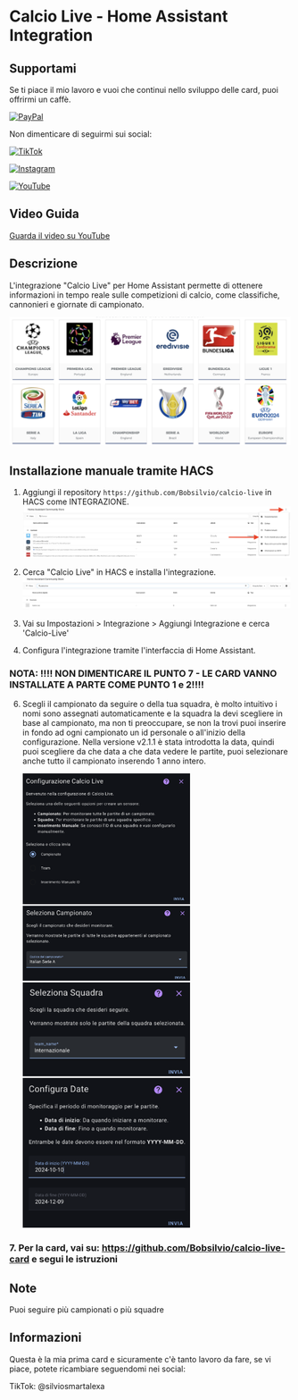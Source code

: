 # Calcio Live - Home Assistant Integration

## Supportami  
Se ti piace il mio lavoro e vuoi che continui nello sviluppo delle card, puoi offrirmi un caffè.

[![PayPal](https://img.shields.io/badge/Donate-PayPal-%2300457C?style=for-the-badge&logo=paypal&logoColor=white)](https://www.paypal.com/donate/?hosted_button_id=Z6KY9V6BBZ4BN)

Non dimenticare di seguirmi sui social:

[![TikTok](https://img.shields.io/badge/Follow_TikTok-%23000000?style=for-the-badge&logo=tiktok&logoColor=white)](https://www.tiktok.com/@silviosmartalexa)

[![Instagram](https://img.shields.io/badge/Follow_Instagram-%23E1306C?style=for-the-badge&logo=instagram&logoColor=white)](https://www.instagram.com/silviosmartalexa)

[![YouTube](https://img.shields.io/badge/Subscribe_YouTube-%23FF0000?style=for-the-badge&logo=youtube&logoColor=white)](https://www.youtube.com/@silviosmartalexa)


## Video Guida

[Guarda il video su YouTube](https://www.youtube.com/watch?v=K-FAJmwsGXs)


## Descrizione
L'integrazione "Calcio Live" per Home Assistant permette di ottenere informazioni in tempo reale sulle competizioni di calcio, come classifiche, cannonieri e giornate di campionato.
    
<img src="images/campionati.png" alt="HACS" width="800"/>

## Installazione manuale tramite HACS

1. Aggiungi il repository `https://github.com/Bobsilvio/calcio-live` in HACS come INTEGRAZIONE.
    ![INSTALLAZIONE](images/installazione-git.png)



2. Cerca "Calcio Live" in HACS e installa l'integrazione.
    ![HACS](images/hacs.png)



4. Vai su Impostazioni > Integrazione > Aggiungi Integrazione e cerca 'Calcio-Live' 




5. Configura l'integrazione tramite l'interfaccia di Home Assistant.






### NOTA: !!!! NON DIMENTICARE IL PUNTO 7 - LE CARD VANNO INSTALLATE A PARTE COME PUNTO 1 e 2!!!!





6. Scegli il campionato da seguire o della tua squadra, è molto intuitivo i nomi sono assegnati automaticamente e la squadra la devi scegliere in base al campionato, ma non ti preoccupare, se non la trovi puoi inserire in fondo ad ogni campionato un id personale o all'inizio della configurazione.
Nella versione v2.1.1 è stata introdotta la data, quindi puoi scegliere da che data a che data vedere le partite, puoi selezionare anche tutto il campionato inserendo 1 anno intero.

    <img src="images/integrazione1.png" alt="HACS" width="300"/>
    <img src="images/integrazione2.png" alt="HACS" width="300"/>
    <img src="images/integrazione3.png" alt="HACS" width="300"/>
    <img src="images/integrazione4.png" alt="HACS" width="300"/>


   




### 7. Per la card, vai su: https://github.com/Bobsilvio/calcio-live-card e segui le istruzioni



## Note
   Puoi seguire più campionati o più squadre

## Informazioni
Questa è la mia prima card e sicuramente c'è tanto lavoro da fare, se vi piace, potete ricambiare seguendomi nei social:

TikTok: @silviosmartalexa
